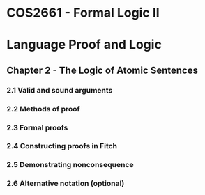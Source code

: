 # COS2661 - Formal Logic II

# Language Proof and Logic

## Chapter 2 - The Logic of Atomic Sentences

### 2.1 Valid and sound arguments

### 2.2 Methods of proof

### 2.3 Formal proofs

### 2.4 Constructing proofs in Fitch

### 2.5 Demonstrating nonconsequence

### 2.6 Alternative notation (optional)


